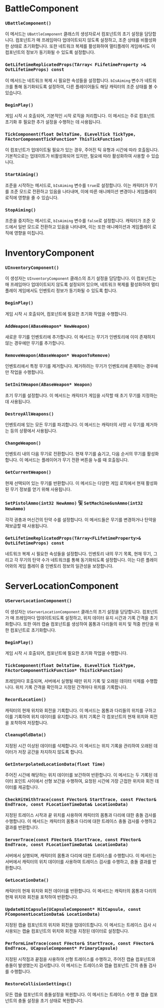 # BattleComponent

### `UBattleComponent()`
이 메서드는 `UBattleComponent` 클래스의 생성자로서 컴포넌트의 초기 설정을 담당합니다. 컴포넌트가 매 프레임마다 업데이트되지 않도록 설정하고, 조준 상태를 비활성화한 상태로 초기화합니다. 또한 네트워크 복제를 활성화하여 멀티플레이 게임에서도 이 컴포넌트의 정보가 동기화될 수 있도록 설정합니다.

### `GetLifetimeReplicatedProps(TArray< FLifetimeProperty >& OutLifetimeProps) const`
이 메서드는 네트워크 복제 시 필요한 속성들을 설정합니다. `bIsAiming` 변수가 네트워크를 통해 동기화되도록 설정하여, 다른 플레이어들도 해당 캐릭터의 조준 상태를 볼 수 있습니다.

### `BeginPlay()`
게임 시작 시 호출되어, 기본적인 시작 로직을 처리합니다. 이 메서드는 주로 컴포넌트 초기화 후 필요한 추가 설정을 수행하는 데 사용됩니다.

### `TickComponent(float DeltaTime, ELevelTick TickType, FActorComponentTickFunction* ThisTickFunction)`
이 컴포넌트가 업데이트될 필요가 있는 경우, 주어진 틱 유형과 시간에 따라 호출됩니다. 기본적으로는 업데이트가 비활성화되어 있지만, 필요에 따라 활성화하여 사용할 수 있습니다.

### `StartAiming()`
조준을 시작하는 메서드로, `bIsAiming` 변수를 `true`로 설정합니다. 이는 캐릭터가 무기를 조준 모드로 전환하고 있음을 나타내며, 이에 따른 애니메이션 변경이나 게임플레이 로직에 영향을 줄 수 있습니다.

### `StopAiming()`
조준을 중지하는 메서드로, `bIsAiming` 변수를 `false`로 설정합니다. 캐릭터가 조준 모드에서 일반 모드로 전환하고 있음을 나타내며, 이는 또한 애니메이션과 게임플레이 로직에 영향을 미칩니다.

# InventoryComponent

### `UInventoryComponent()`
이 생성자는 `UInventoryComponent` 클래스의 초기 설정을 담당합니다. 이 컴포넌트는 매 프레임마다 업데이트되지 않도록 설정되어 있으며, 네트워크 복제를 활성화하여 멀티플레이 게임에서도 인벤토리 정보가 동기화될 수 있도록 합니다.

### `BeginPlay()`
게임 시작 시 호출되어, 컴포넌트에 필요한 초기화 작업을 수행합니다.

### `AddWeapon(ABaseWeapon* NewWeapon)`
새로운 무기를 인벤토리에 추가합니다. 이 메서드는 무기가 인벤토리에 이미 존재하지 않는 경우에만 무기를 추가합니다.

### `RemoveWeapon(ABaseWeapon* WeaponToRemove)`
인벤토리에서 특정 무기를 제거합니다. 제거하려는 무기가 인벤토리에 존재하는 경우에만 작업을 수행합니다.

### `SetInitWeapon(ABaseWeapon* Weapon)`
초기 무기를 설정합니다. 이 메서드는 캐릭터가 게임을 시작할 때 초기 무기를 지정하는 데 사용됩니다.

### `DestroyAllWeapons()`
인벤토리에 있는 모든 무기를 파괴합니다. 이 메서드는 캐릭터의 사망 시 무기를 제거하는 등의 상황에서 사용됩니다.

### `ChangeWeapon()`
인벤토리 내의 다음 무기로 전환합니다. 현재 무기를 숨기고, 다음 순서의 무기를 활성화합니다. 이 메서드는 플레이어가 무기 전환 버튼을 누를 때 호출됩니다.

### `GetCurrentWeapon()`
현재 선택되어 있는 무기를 반환합니다. 이 메서드는 다양한 게임 로직에서 현재 활성화된 무기 정보를 얻기 위해 사용됩니다.

### `SetPistolAmmo(int32 NewAmmo)` 및 `SetMachineGunAmmo(int32 NewAmmo)`
각각 권총과 머신건의 탄약 수를 설정합니다. 이 메서드들은 무기를 변경하거나 탄약을 재보급할 때 사용됩니다.

### `GetLifetimeReplicatedProps(TArray<FLifetimeProperty>& OutLifetimeProps) const`
네트워크 복제 시 필요한 속성들을 설정합니다. 인벤토리 내의 무기 목록, 현재 무기, 그리고 각 무기의 탄약 수가 네트워크를 통해 동기화되도록 설정합니다. 이는 다른 플레이어와의 게임 플레이 중 인벤토리 정보의 일관성을 보장합니다.

# ServerLocationComponent

### `UServerLocationComponent()`
이 생성자는 `UServerLocationComponent` 클래스의 초기 설정을 담당합니다. 컴포넌트가 매 프레임마다 업데이트되도록 설정하고, 위치 데이터 유지 시간과 기록 간격을 초기화합니다. 또한 여러 캡슐 컴포넌트를 생성하여 몸통과 다리들의 위치 및 적중 판단을 위한 컴포넌트로 초기화합니다.

### `BeginPlay()`
게임 시작 시 호출되어, 컴포넌트에 필요한 초기화 작업을 수행합니다.

### `TickComponent(float DeltaTime, ELevelTick TickType, FActorComponentTickFunction* ThisTickFunction)`
프레임마다 호출되며, 서버에서 실행될 때만 위치 기록 및 오래된 데이터 삭제를 수행합니다. 위치 기록 간격을 확인하고 지정된 간격마다 위치를 기록합니다.

### `RecordLocation()`
캐릭터의 현재 위치와 회전을 기록합니다. 이 메서드는 몸통과 다리들의 위치를 구하고 이를 기록하여 위치 데이터를 유지합니다. 위치 기록은 각 컴포넌트의 현재 위치와 회전을 포착하여 저장합니다.

### `CleanupOldData()`
지정된 시간 이상된 데이터를 삭제합니다. 이 메서드는 위치 기록을 관리하여 오래된 데이터가 저장 공간을 차지하지 않도록 합니다.

### `GetInterpolatedLocationData(float Time)`
주어진 시간에 해당하는 위치 데이터를 보간하여 반환합니다. 이 메서드는 두 기록된 데이터 포인트 사이에서 선형 보간을 수행하여, 요청된 시간에 가장 근접한 위치와 회전 데이터를 제공합니다.

### `CheckHitWithTrace(const FVector& StartTrace, const FVector& EndTrace, const FLocationTimeData& LocationData)`
지정된 트레이스 시작과 끝 위치를 사용하여 캐릭터의 몸통과 다리에 대한 충돌 검사를 수행합니다. 이 메서드는 캐릭터의 몸통과 다리에 대한 트레이스 충돌 검사를 수행하고 결과를 반환합니다.

### `ServerTrace(const FVector& StartTrace, const FVector& EndTrace, const FLocationTimeData& LocationData)`
서버에서 실행되며, 캐릭터의 몸통과 다리에 대한 트레이스를 수행합니다. 이 메서드는 서버에서 캐릭터의 위치 데이터를 사용하여 트레이스 검사를 수행하고, 충돌 결과를 반환합니다.

### `GetLocationData()`
캐릭터의 현재 위치와 회전 데이터를 반환합니다. 이 메서드는 캐릭터의 몸통과 다리의 현재 위치와 회전을 포착하여 반환합니다.

### `UpdateHitCapsule(UCapsuleComponent* HitCapsule, const FComponentLocationData& LocationData)`
지정된 캡슐 컴포넌트의 위치와 회전을 업데이트합니다. 이 메서드는 트레이스 검사 시 사용되는 캡슐 컴포넌트의 위치와 회전을 지정된 데이터로 설정합니다.

### `PerformLineTrace(const FVector& StartTrace, const FVector& EndTrace, UCapsuleComponent* PrimaryCapsule)`
지정된 시작점과 끝점을 사용하여 선형 트레이스를 수행하고, 주어진 캡슐 컴포넌트와 충돌이 발생했는지 검사합니다. 이 메서드는 트레이스와 캡슐 컴포넌트 간의 충돌 검사를 수행합니다.

### `RestoreCollisionSettings()`
모든 캡슐 컴포넌트의 충돌설정을 복원합니다. 이 메서드는 트레이스 수행 후 캡슐 컴포넌트의 충돌 설정을 초기 상태로 복원합니다.
